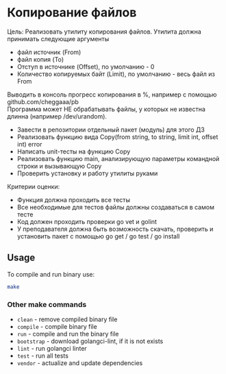# Копирование файлов

Цель:  Реализовать утилиту копирования файлов. 
Утилита должна принимать следующие аргументы 
* файл источник (From) 
* файл копия (To) 
* Отступ в источнике (Offset), по умолчанию - 0 
* Количество копируемых байт (Limit), по умолчанию - весь файл из From 

Выводить в консоль прогресс копирования в %, например с помощью github.com/cheggaaa/pb  
Программа может НЕ обрабатывать файлы, у которых не известна длинна (например /dev/urandom).  

* Завести в репозитории отдельный пакет (модуль) для этого ДЗ
* Реализовать функцию вида Copy(from string, to string, limit int, offset int) error
* Написать unit-тесты на функцию Copy
* Реализовать функцию main, анализирующую параметры командной строки и вызывающую Copy
* Проверить установку и работу утилиты руками

Критерии оценки: 
* Функция должна проходить все тесты
* Все необходимые для тестов файлы должны создаваться в самом тесте
* Код должен проходить проверки go vet и golint
* У преподавателя должна быть возможность скачать, проверить и установить пакет с помощью go get / go test / go install

## Usage

To compile and run binary use:
```bash
make
```

### Other make commands

* `clean` - remove compiled binary file
* `compile` - compile binary file 
* `run` - compile and run the binary file
* `bootstrap` - download golangci-lint, if it is not exists
* `lint` - run golangci linter
* `test` - run all tests
* `vendor` - actualize and update dependencies

